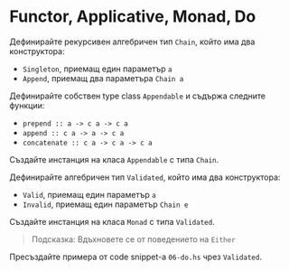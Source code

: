 # Functor, Applicative, Monad, Do

Дефинирайте рекурсивен алгебричен тип `Chain`, който има два конструктора:
 - `Singleton`, приемащ един параметър `a`
 - `Append`, приемащ два параметъра `Chain a`

Дефинирайте собствен type class `Appendable` и съдържа следните функции:
 - `prepend :: a -> c a -> c a`
 - `append :: c a -> a -> c a`
 - `concatenate :: c a -> c a -> c a`

Създайте инстанция на класа `Appendable` с типа `Chain`.

Дефинирайте алгебричен тип `Validated`, който има два конструктора:
 - `Valid`, приемащ един параметър `a`
 - `Invalid`, приемащ един параметър `Chain e`

Създайте инстанция на класа `Monad` с типа `Validated`.

> Подсказка: Вдъхновете се от поведението на `Either`

Пресъздайте примера от code snippet-а `06-do.hs` чрез `Validated`.
